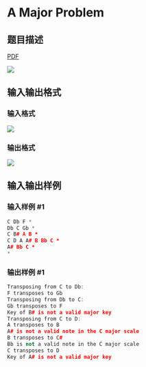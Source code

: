 # A Major Problem

## 题目描述

[problemUrl]: https://uva.onlinejudge.org/index.php?option=com_onlinejudge&Itemid=8&category=7&page=show_problem&problem=536

[PDF](https://uva.onlinejudge.org/external/5/p595.pdf)

![](https://cdn.luogu.com.cn/upload/vjudge_pic/UVA595/7caa3202e5815dbb8cbe23b39a019cd1f27d79fe.png)

## 输入输出格式

### 输入格式

![](https://cdn.luogu.com.cn/upload/vjudge_pic/UVA595/18a2371018079f2b192c420bced37193b5f27f12.png)

### 输出格式

![](https://cdn.luogu.com.cn/upload/vjudge_pic/UVA595/359fd709eb48b122ade7a4d7c5ca0b1ed6627091.png)

## 输入输出样例

### 输入样例 #1

```cpp
C Db F *
Db C Gb *
C B# A B *
C D A A# B Bb C *
A# Bb C *
*
```


### 输出样例 #1

```cpp
Transposing from C to Db:
F transposes to Gb
Transposing from Db to C:
Gb transposes to F
Key of B# is not a valid major key
Transposing from C to D:
A transposes to B
A# is not a valid note in the C major scale
B transposes to C#
Bb is not a valid note in the C major scale
C transposes to D
Key of A# is not a valid major key
```


